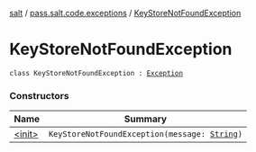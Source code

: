 [salt](../../index.md) / [pass.salt.code.exceptions](../index.md) / [KeyStoreNotFoundException](./index.md)

# KeyStoreNotFoundException

`class KeyStoreNotFoundException : `[`Exception`](https://docs.oracle.com/javase/6/docs/api/java/lang/Exception.html)

### Constructors

| Name | Summary |
|---|---|
| [&lt;init&gt;](-init-.md) | `KeyStoreNotFoundException(message: `[`String`](https://kotlinlang.org/api/latest/jvm/stdlib/kotlin/-string/index.html)`)` |

